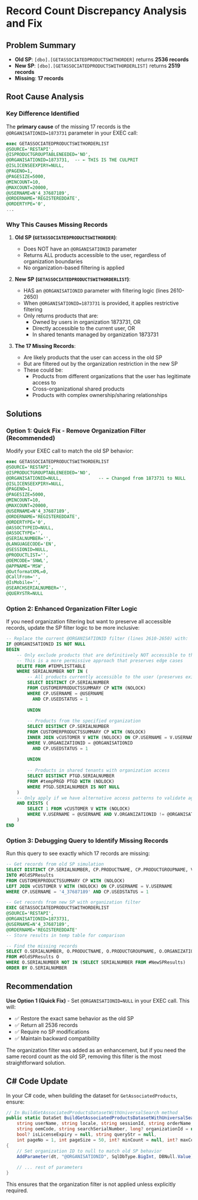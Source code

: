 # Record Count Discrepancy Analysis and Fix

## Problem Summary
- **Old SP**: `[dbo].[GETASSOCIATEDPRODUCTSWITHORDER]` returns **2536 records**
- **New SP**: `[dbo].[GETASSOCIATEDPRODUCTSWITHORDERLIST]` returns **2519 records**
- **Missing**: **17 records**

## Root Cause Analysis

### Key Difference Identified
The **primary cause** of the missing 17 records is the `@ORGANISATIONID=1873731` parameter in your EXEC call:

```sql
exec GETASSOCIATEDPRODUCTSWITHORDERLIST 
@SOURCE='RESTAPI',
@ISPRODUCTGROUPTABLENEEDED='NO',
@ORGANISATIONID=1873731,  -- ← THIS IS THE CULPRIT
@ISLICENSEEXPIRY=NULL,
@PAGENO=1,
@PAGESIZE=5000,
@MINCOUNT=10,
@MAXCOUNT=20000,
@USERNAME=N'4_37687189',
@ORDERNAME='REGISTEREDDATE',
@ORDERTYPE='0',
...
```

### Why This Causes Missing Records

1. **Old SP (`GETASSOCIATEDPRODUCTSWITHORDER`)**:
   - Does NOT have an `@ORGANISATIONID` parameter
   - Returns ALL products accessible to the user, regardless of organization boundaries
   - No organization-based filtering is applied

2. **New SP (`GETASSOCIATEDPRODUCTSWITHORDERLIST`)**:
   - HAS an `@ORGANISATIONID` parameter with filtering logic (lines 2610-2650)
   - When `@ORGANISATIONID=1873731` is provided, it applies restrictive filtering
   - Only returns products that are:
     - Owned by users in organization 1873731, OR
     - Directly accessible to the current user, OR  
     - In shared tenants managed by organization 1873731

3. **The 17 Missing Records**:
   - Are likely products that the user can access in the old SP
   - But are filtered out by the organization restriction in the new SP
   - These could be:
     - Products from different organizations that the user has legitimate access to
     - Cross-organizational shared products
     - Products with complex ownership/sharing relationships

## Solutions

### Option 1: Quick Fix - Remove Organization Filter (Recommended)
Modify your EXEC call to match the old SP behavior:

```sql
exec GETASSOCIATEDPRODUCTSWITHORDERLIST 
@SOURCE='RESTAPI',
@ISPRODUCTGROUPTABLENEEDED='NO',
@ORGANISATIONID=NULL,              -- ← Changed from 1873731 to NULL
@ISLICENSEEXPIRY=NULL,
@PAGENO=1,
@PAGESIZE=5000,
@MINCOUNT=10,
@MAXCOUNT=20000,
@USERNAME=N'4_37687189',
@ORDERNAME='REGISTEREDDATE',
@ORDERTYPE='0',
@ASSOCTYPEID=NULL,
@ASSOCTYPE='',
@SERIALNUMBER='',
@LANGUAGECODE='EN',
@SESSIONID=NULL,
@PRODUCTLIST='',
@OEMCODE='SNWL',
@APPNAME='MSW',
@OutformatXML=0,
@CallFrom='',
@IsMobile='',
@SEARCHSERIALNUMBER='',
@QUERYSTR=NULL
```

### Option 2: Enhanced Organization Filter Logic
If you need organization filtering but want to preserve all accessible records, update the SP filter logic to be more inclusive:

```sql
-- Replace the current @ORGANISATIONID filter (lines 2610-2650) with:
IF @ORGANISATIONID IS NOT NULL
BEGIN
    -- Only exclude products that are definitively NOT accessible to this organization
    -- This is a more permissive approach that preserves edge cases
    DELETE FROM #TEMPLISTTABLE 
    WHERE SERIALNUMBER NOT IN (
        -- All products currently accessible to the user (preserves existing access)
        SELECT DISTINCT CP.SERIALNUMBER 
        FROM CUSTOMERPRODUCTSSUMMARY CP WITH (NOLOCK)
        WHERE CP.USERNAME = @USERNAME
          AND CP.USEDSTATUS = 1
        
        UNION
        
        -- Products from the specified organization
        SELECT DISTINCT CP.SERIALNUMBER 
        FROM CUSTOMERPRODUCTSSUMMARY CP WITH (NOLOCK)
        INNER JOIN vCUSTOMER V WITH (NOLOCK) ON CP.USERNAME = V.USERNAME
        WHERE V.ORGANIZATIONID = @ORGANISATIONID
          AND CP.USEDSTATUS = 1
        
        UNION
        
        -- Products in shared tenants with organization access
        SELECT DISTINCT PTGD.SERIALNUMBER
        FROM #tempPRGD PTGD WITH (NOLOCK)
        WHERE PTGD.SERIALNUMBER IS NOT NULL
    )
    -- Only apply if we have alternative access patterns to validate against
    AND EXISTS (
        SELECT 1 FROM vCUSTOMER V WITH (NOLOCK) 
        WHERE V.USERNAME = @USERNAME AND V.ORGANIZATIONID != @ORGANISATIONID
    )
END
```

### Option 3: Debugging Query to Identify Missing Records
Run this query to see exactly which 17 records are missing:

```sql
-- Get records from old SP simulation
SELECT DISTINCT CP.SERIALNUMBER, CP.PRODUCTNAME, CP.PRODUCTGROUPNAME, V.ORGANIZATIONID, V.USERNAME
INTO #OldSPResults
FROM CUSTOMERPRODUCTSSUMMARY CP WITH (NOLOCK)
LEFT JOIN vCUSTOMER V WITH (NOLOCK) ON CP.USERNAME = V.USERNAME
WHERE CP.USERNAME = '4_37687189' AND CP.USEDSTATUS = 1

-- Get records from new SP with organization filter
EXEC GETASSOCIATEDPRODUCTSWITHORDERLIST 
@SOURCE='RESTAPI',
@ORGANISATIONID=1873731,
@USERNAME=N'4_37687189',
@ORDERNAME='REGISTEREDDATE'
-- Store results in temp table for comparison

-- Find the missing records
SELECT O.SERIALNUMBER, O.PRODUCTNAME, O.PRODUCTGROUPNAME, O.ORGANIZATIONID
FROM #OldSPResults O
WHERE O.SERIALNUMBER NOT IN (SELECT SERIALNUMBER FROM #NewSPResults)
ORDER BY O.SERIALNUMBER
```

## Recommendation

**Use Option 1 (Quick Fix)** - Set `@ORGANISATIONID=NULL` in your EXEC call. This will:
- ✅ Restore the exact same behavior as the old SP
- ✅ Return all 2536 records
- ✅ Require no SP modifications
- ✅ Maintain backward compatibility

The organization filter was added as an enhancement, but if you need the same record count as the old SP, removing this filter is the most straightforward solution.

## C# Code Update

In your C# code, when building the dataset for `GetAssociatedProducts`, ensure:

```csharp
// In BuildGetAssociatedProductsDatasetWithUniversalSearch method
public static DataSet BuildGetAssociatedProductsDatasetWithUniversalSearch(
    string userName, string locale, string sessionId, string orderName, string appName, 
    string oemCode, string searchSerialNumber, long? organizationId = null, // ← Make nullable and default to null
    bool? isLicenseExpiry = null, string queryStr = null, 
    int pageNo = 1, int pageSize = 50, int? minCount = null, int? maxCount = null)
{
    // Set organization ID to null to match old SP behavior
    AddParameter(dt, "@ORGANISATIONID", SqlDbType.BigInt, DBNull.Value); // ← Use DBNull.Value instead of organizationId
    
    // ... rest of parameters
}
```

This ensures that the organization filter is not applied unless explicitly required.